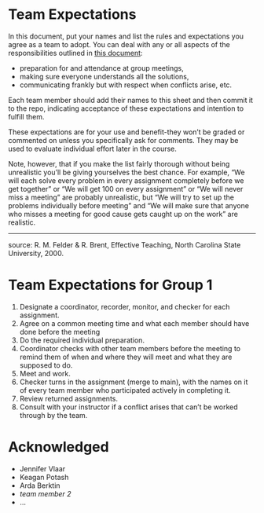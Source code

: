 # Team Expectations

In this document, put your names and list the rules and expectations you agree as a team to adopt. You can deal with any or all aspects of the responsibilities outlined in [this document](teampolicies.pdf):

- preparation for and attendance at group meetings, 
- making sure everyone understands all the solutions, 
- communicating frankly but with respect when conflicts arise, etc. 
 
Each team member should add their names to this sheet and then commit it to the repo, indicating acceptance of these expectations and intention to fulfill them. 

These expectations are for your use and benefit-they won’t be graded or commented on unless you specifically ask for comments. They may be used to evaluate individual effort later in the course.

Note, however, that if you make the list fairly thorough without being unrealistic you’ll be giving yourselves the best chance. For example, “We will each solve every problem in every assignment completely before we get together” or “We will get 100 on every assignment” or “We will never miss a meeting” are probably unrealistic, but “We will try to set up the problems individually before meeting” and “We will make sure that anyone who misses a meeting for good cause gets caught up on the work” are realistic.

----
source: R. M. Felder & R. Brent, Effective Teaching, North Carolina State University, 2000.

# Team Expectations for Group 1

1. Designate a coordinator, recorder, monitor, and checker for each assignment. 
2. Agree on a common meeting time and what each member should have done before the meeting
3. Do the required individual preparation.
4. Coordinator checks with other team members before the meeting to remind them of when and where they
will meet and what they are supposed to do.
5. Meet and work.
6. Checker turns in the assignment (merge to main), with the names on it of every team member who participated actively in
completing it.
7. Review returned assignments.
8. Consult with your instructor if a conflict arises that can’t be worked through by the team.

# Acknowledged

* Jennifer Vlaar
* Keagan Potash
* Arda Berktin
* *team member 2*
* ...